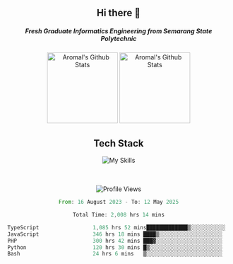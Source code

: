 <div align="center">
  <h2>Hi there 👋</h2>

  <h5>Fresh Graduate Informatics Engineering from Semarang State Polytechnic</h5>

  <img
    height="160"
    alt="Aromal's Github Stats"
    src="https://github-readme-stats.vercel.app/api?username=dafariski77&show_icons=true&theme=tokyonight&count_private=true"
  />
  <img
    alt="Aromal's Github Stats"
    height="160"
    src="https://github-readme-stats.vercel.app/api/top-langs/?username=dafariski77&layout=compact&theme=tokyonight"
  />

  <h2>Tech Stack</h2>
  
![My Skills](https://simpleskill.icons.workers.dev/svg?i=typescript,next.js,react,tailwindcss,shadcnui,reactquery,prisma,socketdotio,zod)

  <br /><br />
  <img src="https://komarev.com/ghpvc/?username=dafariski77&abbreviated=true" alt="Profile Views">
    
  <!--START_SECTION:waka-->

```rust
From: 16 August 2023 - To: 12 May 2025

Total Time: 2,008 hrs 14 mins

TypeScript                 1,085 hrs 52 mins█████████████▒░░░░░░░░░░░   53.63 %
JavaScript                 346 hrs 18 mins ████▒░░░░░░░░░░░░░░░░░░░░   17.11 %
PHP                        300 hrs 42 mins ███▓░░░░░░░░░░░░░░░░░░░░░   14.85 %
Python                     120 hrs 30 mins █▒░░░░░░░░░░░░░░░░░░░░░░░   05.95 %
Bash                       24 hrs 6 mins   ▒░░░░░░░░░░░░░░░░░░░░░░░░   01.19 %
```

<!--END_SECTION:waka-->
</div>
